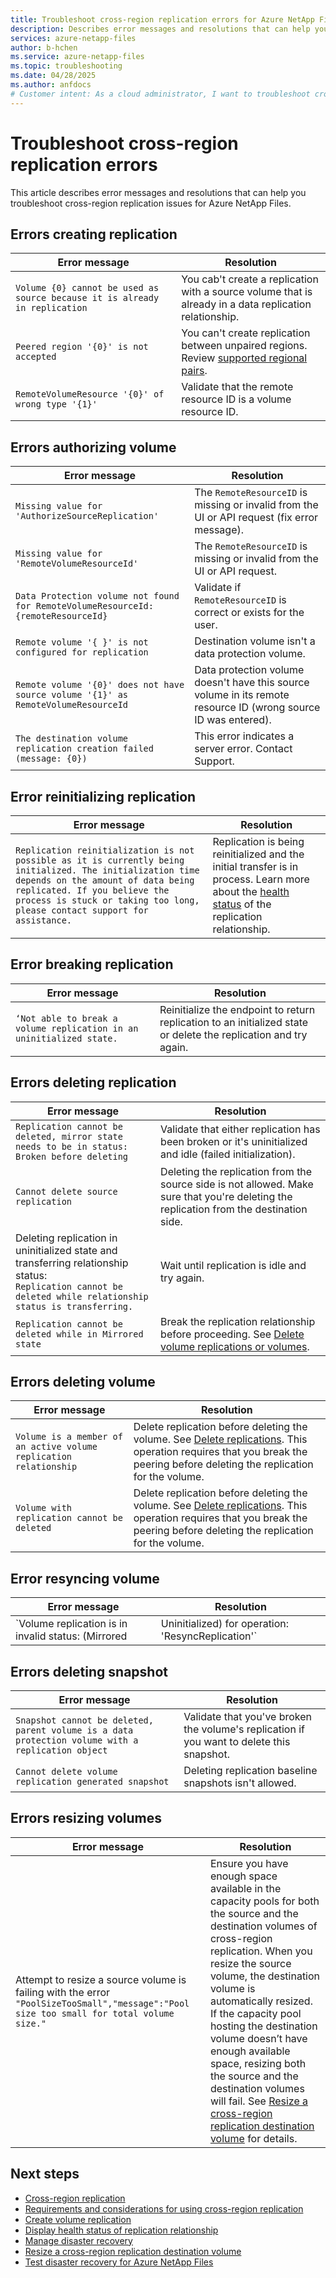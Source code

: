 ```yaml
---
title: Troubleshoot cross-region replication errors for Azure NetApp Files | Microsoft Docs
description: Describes error messages and resolutions that can help you troubleshoot cross-region replication issues for Azure NetApp Files.
services: azure-netapp-files
author: b-hchen
ms.service: azure-netapp-files
ms.topic: troubleshooting
ms.date: 04/28/2025
ms.author: anfdocs
# Customer intent: As a cloud administrator, I want to troubleshoot cross-region replication errors for managed file services, so that I can ensure data availability and maintain uninterrupted replication processes.
---
```

# Troubleshoot cross-region replication errors

This article describes error messages and resolutions that can help you troubleshoot cross-region replication issues for Azure NetApp Files. 

## Errors creating replication  

|     Error message    |     Resolution    |
|-|-|
| `Volume {0} cannot be used as source because it is already in replication` | You cab't   create a replication with a source volume that is already in a data replication relationship.    |
| `Peered region '{0}' is not accepted` | You can't create replication between unpaired regions. Review [supported regional pairs](cross-region-replication-introduction.md#supported-region-pairs). |
| `RemoteVolumeResource '{0}' of wrong type '{1}'` | Validate that the remote resource ID is a volume resource ID.    |

## Errors authorizing volume  

|     Error message    |     Resolution    |
|-|-|
| `Missing value for 'AuthorizeSourceReplication'` | The `RemoteResourceID` is missing or invalid from the UI or API request (fix error message).   |
| `Missing value for 'RemoteVolumeResourceId'` | The `RemoteResourceID` is missing or invalid from the UI or API request.   |
| `Data Protection volume not found for RemoteVolumeResourceId: {remoteResourceId}` |   Validate if `RemoteResourceID` is correct or exists for the user.   |
| `Remote volume '{ }' is not configured for replication`   | Destination volume isn't a data protection volume.   |
| `Remote volume '{0}' does not have source volume '{1}' as RemoteVolumeResourceId` | Data protection volume doesn't have this source volume in its remote resource ID (wrong source ID was entered). |
| `The destination volume replication creation failed (message: {0})` | This error indicates a server error. Contact Support. |

## Error reinitializing replication 

| Error message | Resolution |
|-|-|
| `Replication reinitialization is not possible as it is currently being initialized. The initialization time depends on the amount of data being replicated. If you believe the process is stuck or taking too long, please contact support for assistance.` | Replication is being reinitialized and the initial transfer is in process. Learn more about the [health status](cross-region-replication-display-health-status.md) of the replication relationship. |


## Error breaking replication 

| Error message | Resolution |
|-|-|
| `‘Not able to break a volume replication in an uninitialized state.` | Reinitialize the endpoint to return replication to an initialized state or delete the replication and try again. |

## Errors deleting replication

|     Error message    |     Resolution    |
|-|-|
|     `Replication cannot be deleted, mirror state needs to be in status: Broken before deleting`    |     Validate that   either replication has been broken or it's uninitialized and idle (failed   initialization).    |
|     `Cannot delete source replication`    |     Deleting the   replication from the source side is not allowed. Make sure that you're deleting the replication from the destination side.    |
| Deleting replication in uninitialized state and transferring relationship status: <br> `Replication cannot be deleted while relationship status is transferring.` | Wait until replication is idle and try again. |
| `Replication cannot be deleted while in Mirrored state` | Break the replication relationship before proceeding. See [Delete volume replications or volumes](cross-region-replication-delete.md). |

## Errors deleting volume

|     Error message    |     Resolution    |
|-|-|
| `Volume is a member of an active volume replication relationship`  |  Delete replication before deleting the volume. See [Delete replications](cross-region-replication-delete.md). This operation requires that you break the peering before deleting the replication for the volume. |
| `Volume with replication cannot be deleted`  |  Delete replication before deleting the volume. See [Delete replications](cross-region-replication-delete.md). This operation requires that you break the peering before deleting the replication for the volume. 

## Error resyncing volume

|     Error message    |     Resolution    |
|-|-|
| `Volume replication is in invalid status: (Mirrored|Uninitialized) for operation: 'ResyncReplication'` | Confirm the volume's replication state is "broken." |

## Errors deleting snapshot 

| Error message | Resolution |
|-|-|
| `Snapshot cannot be deleted, parent volume is a data protection volume with a replication object` | Validate that you've broken the volume's replication if you want to delete this snapshot. |
| `Cannot delete volume replication generated snapshot` | Deleting replication baseline snapshots isn't allowed. |

## Errors resizing volumes

| Error message | Resolution |
|-|-|
|   Attempt to resize a source volume is failing with the error `"PoolSizeTooSmall","message":"Pool size too small for total volume size."`  |  Ensure you have enough space available in the capacity pools for both the source and the destination volumes of cross-region replication. When you resize the source volume, the destination volume is automatically resized. If the capacity pool hosting the destination volume doesn’t have enough available space, resizing both the source and the destination volumes will fail. See [Resize a cross-region replication destination volume](azure-netapp-files-resize-capacity-pools-or-volumes.md#resize-a-cross-region-replication-destination-volume) for details.   |

## Next steps  

* [Cross-region replication](cross-region-replication-introduction.md)
* [Requirements and considerations for using cross-region replication](cross-region-replication-requirements-considerations.md)
* [Create volume replication](cross-region-replication-create-peering.md)
* [Display health status of replication relationship](cross-region-replication-display-health-status.md)
* [Manage disaster recovery](cross-region-replication-manage-disaster-recovery.md)
* [Resize a cross-region replication destination volume](azure-netapp-files-resize-capacity-pools-or-volumes.md#resize-a-cross-region-replication-destination-volume)
* [Test disaster recovery for Azure NetApp Files](test-disaster-recovery.md)
